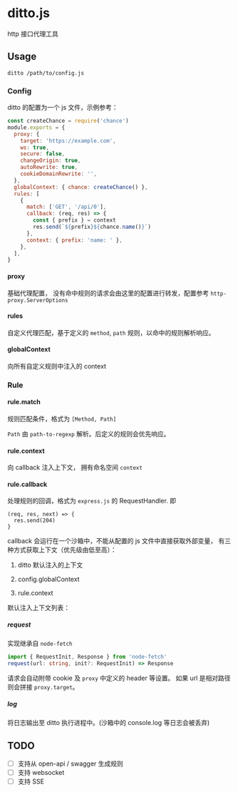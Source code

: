 # ditto.js

http 接口代理工具

## Usage

```
ditto /path/to/config.js
```

### Config

ditto 的配置为一个 js 文件，示例参考：

```js
const createChance = require('chance')
module.exports = {
  proxy: {
    target: 'https://example.com',
    ws: true,
    secure: false,
    changeOrigin: true,
    autoRewrite: true,
    cookieDomainRewrite: '',
  },
  globalContext: { chance: createChance() },
  rules: [
    {
      match: ['GET', '/api/0'],
      callback: (req, res) => {
        const { prefix } = context
        res.send(`${prefix}${chance.name()}`)
      },
      context: { prefix: 'name: ' },
    },
  ],
}
```

#### proxy

基础代理配置， 没有命中规则的请求会由这里的配置进行转发，配置参考 `http-proxy.ServerOptions`

#### rules

自定义代理匹配，基于定义的 `method`, `path` 规则，以命中的规则解析响应。

#### globalContext

向所有自定义规则中注入的 context

### Rule

#### rule.match

规则匹配条件，格式为 `[Method, Path]`

`Path` 由 `path-to-regexp` 解析。后定义的规则会优先响应。

#### rule.context

向 callback 注入上下文， 拥有命名空间 `context`

#### rule.callback

处理规则的回调，格式为 `express.js` 的 RequestHandler. 即

```
(req, res, next) => {
  res.send(204)
}
```

callback 会运行在一个沙箱中，不能从配置的 js 文件中直接获取外部变量， 有三种方式获取上下文（优先级由低至高）：

1. ditto 默认注入的上下文

2. config.globalContext

3. rule.context

默认注入上下文列表：

##### request

实现继承自 `node-fetch`

```ts
import { RequestInit, Response } from 'node-fetch'
request(url: string, init?: RequestInit) => Response
```

请求会自动附带 cookie 及 `proxy` 中定义的 header 等设置。 如果 url 是相对路径则会拼接 `proxy.target`。

##### log

将日志输出至 ditto 执行进程中。(沙箱中的 console.log 等日志会被丢弃)

## TODO

- [ ] 支持从 open-api / swagger 生成规则
- [ ] 支持 websocket
- [ ] 支持 SSE
